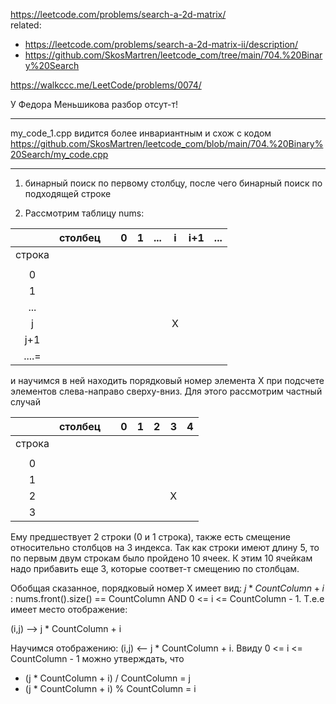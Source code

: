https://leetcode.com/problems/search-a-2d-matrix/  
related:
- https://leetcode.com/problems/search-a-2d-matrix-ii/description/
- https://github.com/SkosMartren/leetcode_com/tree/main/704.%20Binary%20Search

https://walkccc.me/LeetCode/problems/0074/

У Федора Меньшикова разбор отсут-т!

____________________

my_code_1.cpp видится более инвариантным и схож с кодом https://github.com/SkosMartren/leetcode_com/blob/main/704.%20Binary%20Search/my_code.cpp

____________________

1. бинарный поиск по первому столбцу, после чего бинарный поиск по подходящей строке

2. Рассмотрим таблицу nums:

|        	| столбец 	|   	| 0 	| 1 	| ... 	| i 	| i+1 	| ... 	|
|:------:	|:-------:	|:-:	|:-:	|:-:	|:---:	|:-:	|:---:	|:---:	|
| строка 	|         	|   	|   	|   	|     	|   	|     	|     	|
|        	|         	|   	|   	|   	|     	|   	|     	|     	|
|    0   	|         	|   	|   	|   	|     	|   	|     	|     	|
|    1   	|         	|   	|   	|   	|     	|   	|     	|     	|
|   ...  	|         	|   	|   	|   	|     	|   	|     	|     	|
|    j   	|         	|   	|   	|   	|     	| X 	|     	|     	|
|   j+1  	|         	|   	|   	|   	|     	|   	|     	|     	|
|  ....= 	|         	|   	|   	|   	|     	|   	|     	|     	

и научимся в ней находить порядковый номер элемента X при подсчете элементов слева-направо сверху-вниз. Для этого рассмотрим частный случай

|        	| столбец 	|   	| 0 	| 1 	| 2 	| 3 	| 4 	|
|:------:	|:-------:	|:-:	|:-:	|:-:	|:-:	|:-:	|:-:	|
| строка 	|         	|   	|   	|   	|   	|   	|   	|
|        	|         	|   	|   	|   	|   	|   	|   	|
|    0   	|         	|   	|   	|   	|   	|   	|   	|
|    1   	|         	|   	|   	|   	|   	|   	|   	|
|    2   	|         	|   	|   	|   	|   	| X 	|   	|
|    3   	|         	|   	|   	|   	|   	|   	|   	|

Ему предшествует 2 строки (0 и 1 строка), также есть смещение относительно столбцов на 3 индекса. Так как строки имеют длину 5, то по первым двум строкам было пройдено 10 ячеек. 
К этим 10 ячейкам надо прибавить еще 3, которые соответ-т смещению по столбцам. 

Обобщая сказанное, порядковый номер  X имеет вид: $j * CountColumn + i$ : nums.front().size() == CountColumn AND 0 <= i <= CountColumn - 1. Т.е.е имеет место отображение: 

(i,j) --> j * CountColumn + i


Научимся отображению:  (i,j) <-- j * CountColumn + i. Ввиду 0 <= i <= CountColumn - 1 можно утверждать, что
-  (j * CountColumn + i) / CountColumn = j
-  (j * CountColumn + i) % CountColumn = i

